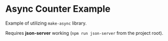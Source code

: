# Async Counter Example

Example of utilizing `make-async` library.

Requires **json-server** working (`npm run json-server` from the project root).
